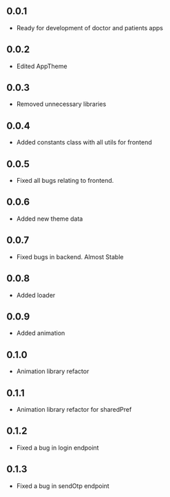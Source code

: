 ## 0.0.1
* Ready for development of doctor and patients apps

## 0.0.2
* Edited AppTheme

## 0.0.3
* Removed unnecessary libraries

## 0.0.4
* Added constants class with all utils for frontend

## 0.0.5
* Fixed all bugs relating to frontend. 

## 0.0.6
* Added new theme data

## 0.0.7
* Fixed bugs in backend. Almost Stable

## 0.0.8
* Added loader

## 0.0.9
* Added animation

## 0.1.0
* Animation library refactor

## 0.1.1
* Animation library refactor for sharedPref

## 0.1.2
* Fixed a bug in login endpoint

## 0.1.3
* Fixed a bug in sendOtp endpoint


